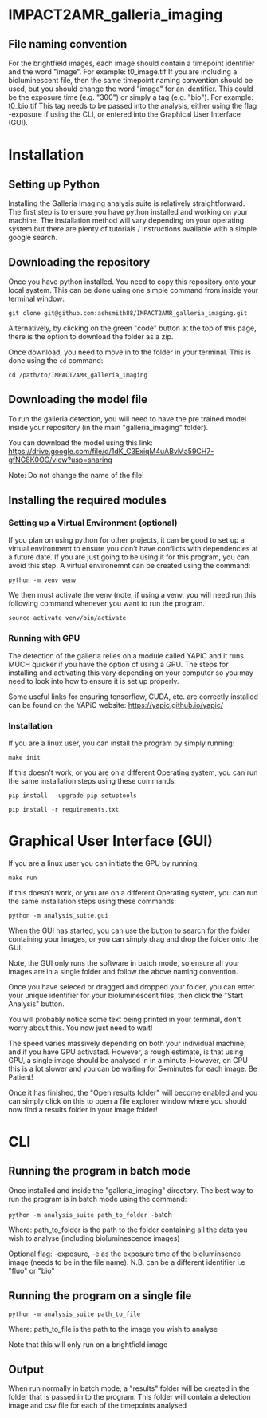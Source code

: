 # IMPACT2AMR_galleria_imaging


## File naming convention
For the brightfield images, each image should contain a timepoint identifier and the word "image". For example:
t0_image.tif
If you are including a bioluminescent file, then the same timepoint naming convention should be used, but you should change the word "image" for an identifier. This could be the exposure time (e.g. "300") or simply a tag (e.g. "bio"). For example:
t0_bio.tif
This tag needs to be passed into the analysis, either using the flag -exposure if using the CLI, or entered into the Graphical User Interface (GUI).


# Installation 

## Setting up Python

Installing the Galleria Imaging analysis suite is relatively straightforward. The first step is to ensure you have python installed and working on your machine. 
The installation method will vary depending on your operating system but there are plenty of tutorials / instructions available with a simple google search. 

## Downloading the repository

Once you have python installed. You need to copy this repository onto your local system. This can be done using one simple command from inside your terminal window:

```git clone git@github.com:ashsmith88/IMPACT2AMR_galleria_imaging.git```

Alternatively, by clicking on the green "code" button at the top of this page, there is the option to download the folder as a zip.

Once download, you need to move in to the folder in your terminal. This is done using the ```cd``` command:

```cd /path/to/IMPACT2AMR_galleria_imaging```

## Downloading the model file


To run the galleria detection, you will need to have the pre trained model inside your repository (in the main "galleria_imaging" folder).

You can download the model using this link: https://drive.google.com/file/d/1dK_C3ExiqM4uABvMa59CH7-gfNG8K0OG/view?usp=sharing

Note: Do not change the name of the file!


## Installing the required modules 

### Setting up a Virtual Environment (optional)

If you plan on using python for other projects, it can be good to set up a virtual environment to ensure you don't have conflicts with dependencies at a future date.
If you are just going to be using it for this program, you can avoid this step.
A virtual environemnt can be created using the command:

```python -m venv venv```

We then must activate the venv (note, if using a venv, you will need run this following command whenever you want to run the program. 

```source activate venv/bin/activate```

### Running with GPU

The detection of the galleria relies on a module called YAPiC and it runs MUCH quicker if you have the option of using a GPU. 
The steps for installing and activating this vary depending on your computer so you may need to look into how to ensure it is set up properly. 

Some useful links for ensuring tensorflow, CUDA, etc. are correctly installed can be found on the YAPiC website:
https://yapic.github.io/yapic/


### Installation 

If you are a linux user, you can install the program by simply running:

```make init```

If this doesn't work, or you are on a different Operating system, you can run the same installation steps using these commands:

```pip install --upgrade pip setuptools```

```pip install -r requirements.txt```

# Graphical User Interface (GUI)

If you are a linux user you can initiate the GPU by running:

```make run```

If this doesn't work, or you are on a different Operating system, you can run the same installation steps using these commands:

```python -m analysis_suite.gui```

When the GUI has started, you can use the button to search for the folder containing your images, or you can simply drag and drop the folder onto the GUI. 

Note, the GUI only runs the software in batch mode, so ensure all your images are in a single folder and follow the above naming convention. 

Once you have seleced or dragged and dropped your folder, you can enter your unique identifier for your bioluminescent files, then click the "Start Analysis" button.

You will probably notice some text being printed in your terminal, don't worry about this. You now just need to wait!

The speed varies massively depending on both your individual machine, and if you have GPU activated. However, a rough estimate, is that using GPU, a single image should be analysed in in a minute. However, on CPU this is a lot slower and you can be waiting for 5+minutes for each image. Be Patient!

Once it has finished, the "Open results folder" will become enabled and you can simply click on this to open a file explorer window where you should now find a results folder in your image folder!

# CLI

## Running the program in batch mode

Once installed and inside the "galleria_imaging" directory. The best way to run the program is in batch mode using the command:

```python -m analysis_suite path_to_folder -ba```tch

Where:
path_to_folder is the path to the folder containing all the data you wish to analyse (including bioluminescence images)

Optional flag:
-exposure, -e as the exposure time of the bioluminsence image (needs to be in the file name). N.B. can be a different identifier i.e "fluo" or "bio"

## Running the program on a single file

```python -m analysis_suite path_to_file```

Where:
path_to_file is the path to the image you wish to analyse

Note that this will only run on a brightfield image

## Output

When run normally in batch mode, a "results" folder will be created in the folder that is passed in to the program.
This folder will contain a detection image and csv file for each of the timepoints analysed
